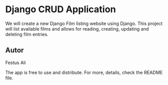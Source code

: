 # Django CRUD Application

We will create a new Django Film listing website using Django. This project will list available films and allows for reading, creating, updating and deleting film entries.

## Autor

Festus Ali

The app is free to use and distribute. For more, details, check the README file.
